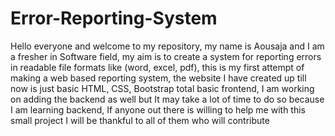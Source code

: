 # Error-Reporting-System
Hello everyone and welcome to my repository, my name is Aousaja and I am a fresher in Software field, my aim is to create a system for reporting errors in readable file formats like (word, excel, pdf), this is my first attempt of making a web based reporting system, the website I have created up till now is just basic HTML, CSS, Bootstrap total basic frontend, I am working on adding the backend as well but It may take a lot of time to do so because I am learning backend, If anyone out there is willing to help me with this small project I will be thankful to all of them who will contribute
